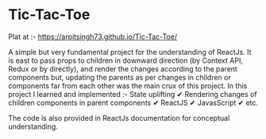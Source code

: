# Tic-Tac-Toe

Plat at :- https://arpitsingh73.github.io/Tic-Tac-Toe/


A simple but very fundamental project for the understanding of ReactJs. It is east to pass props to children in downward direction (by Context API, Redux or by directly), and render the changes according to the parent components but, updating the parents as per changes in children or components far from each other was the main crux of this project. In this project I learned and implemented :-
State uplifting ✔
Rendering changes of children components in parent components ✔
ReactJS ✔
JavasScript ✔
etc.


The code is also provided in ReactJs documentation for conceptual understanding.
